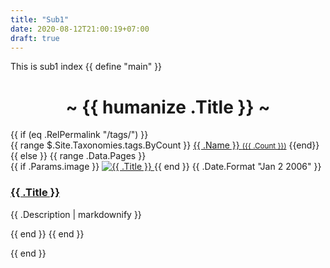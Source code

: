 ```yaml
---
title: "Sub1"
date: 2020-08-12T21:00:19+07:00
draft: true
---
```

This is sub1 index
{{ define "main" }}
<!-- CONTENT -->
<div class="pure-u-1">
    <h1 style="text-align: center">~ {{ humanize .Title }} ~</h1>
</div>
<div class="pure-g">
    {{ if (eq .RelPermalink "/tags/") }}
    <div class="pure-u-1" style="display:flex;">
        <div class="pad">
            <div style="text-align:center" class="tags">
                {{ range $.Site.Taxonomies.tags.ByCount }}
                <a href="/tags/{{ .Name }}" class="pure-button" style="font-size: {{math.Log (add 1 .Count) }}em;"> {{ .Name }}
                    <small>({{ .Count }})</small></a>
                {{end}}
            </div>
        </div>
    </div>
    {{ else }}
    {{ range .Data.Pages }}
    <div class="pure-u-1 pure-u-sm-1-2 pure-u-md-1-2 pure-u-lg-1-3" style="display:flex">
        <div class="list">
            {{ if .Params.image }}
            <a href="{{ .Permalink }}" title="{{ .Title }}">
                <img src="/img/feature/{{ .Params.image }}" class="pure-img" alt="{{ .Title }}">
            </a>
            {{ end }}
            <time>{{ .Date.Format "Jan 2 2006" }}</time>
            <div class="pad">
                <h3><a href="{{ .Permalink }}">{{ .Title }}</a></h3>
                <p>{{ .Description | markdownify }}</p>
            </div>
        </div>
    </div>
    {{ end }}
    {{ end }}
</div>

{{ end }}